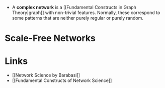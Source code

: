 * A **complex network** is a [[Fundamental Constructs in Graph Theory|graph]] with non-trivial features. Normally, these correspond to some patterns that are neither purely regular or purely random. 
# Scale-Free Networks 

# Links 
* [[Network Science by Barabasi]]
* [[Fundamental Constructs of Network Science]]